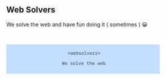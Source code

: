 ## Web Solvers

We solve the web and have fun doing it ( sometimes ) 😀

<br>

![](https://github.com/WebSolvers/.github/blob/main/profile/banner.png)
